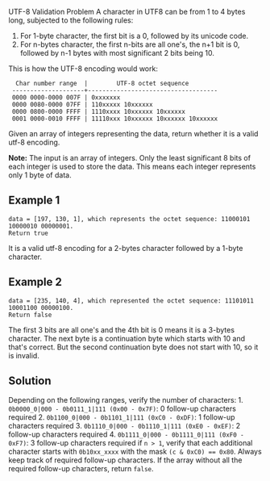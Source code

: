UTF-8 Validation
Problem
A character in UTF8 can be from 1 to 4 bytes long, subjected to the following rules:
  1. For 1-byte character, the first bit is a 0, followed by its unicode code.
  2. For n-bytes character, the first n-bits are all one's, the n+1 bit is 0, followed by n-1 bytes with most significant 2 bits being 10.

This is how the UTF-8 encoding would work:
```
  Char number range  |        UTF-8 octet sequence
 --------------------+------------------------------------
 0000 0000-0000 007F | 0xxxxxxx
 0000 0080-0000 07FF | 110xxxxx 10xxxxxx
 0000 0800-0000 FFFF | 1110xxxx 10xxxxxx 10xxxxxx
 0001 0000-0010 FFFF | 11110xxx 10xxxxxx 10xxxxxx 10xxxxxx  

```
Given an array of integers representing the data, return whether it is a valid utf-8 encoding.

**Note:**
The input is an array of integers. Only the least significant 8 bits of each integer is used to store the data. This means each integer represents only 1 byte of data.

## Example 1
```
data = [197, 130, 1], which represents the octet sequence: 11000101 10000010 00000001.
Return true
```
It is a valid utf-8 encoding for a 2-bytes character followed by a 1-byte character.  

## Example 2
```
data = [235, 140, 4], which represented the octet sequence: 11101011 10001100 00000100.
Return false
```
The first 3 bits are all one's and the 4th bit is 0 means it is a 3-bytes character. The next byte is a continuation byte which starts with 10 and that's correct. But the second continuation byte does not start with 10, so it is invalid.

## Solution
Depending on the following ranges, verify the number of characters:
    1. `0b0000_0|000 - 0b0111_1|111 (0x00 - 0x7F)`: 0 follow-up characters required
    2. `0b1100_0|000 - 0b1101_1|111 (0xC0 - 0xDF)`: 1 follow-up characters required
    3. `0b1110_0|000 - 0b1110_1|111 (0xE0 - 0xEF)`: 2 follow-up characters required
    4. `0b1111_0|000 - 0b1111_0|111 (0xF0 - 0xF7)`: 3 follow-up characters required
if `n > 1`, verify that each additional character starts with `0b10xx_xxxx` with the mask `(c & 0xC0) == 0x80`.
Always keep track of required follow-up characters. If the array without all the required follow-up characters, return `false`.
